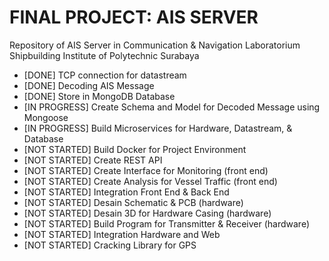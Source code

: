 # FINAL PROJECT: AIS SERVER
Repository of AIS Server in Communication & Navigation Laboratorium Shipbuilding Institute of Polytechnic Surabaya

- [DONE] TCP connection for datastream
- [DONE] Decoding AIS Message
- [DONE] Store in MongoDB Database
- [IN PROGRESS] Create Schema and Model for Decoded Message using Mongoose
- [IN PROGRESS] Build Microservices for Hardware, Datastream, & Database
- [NOT STARTED] Build Docker for Project Environment
- [NOT STARTED] Create REST API
- [NOT STARTED] Create Interface for Monitoring (front end)
- [NOT STARTED] Create Analysis for Vessel Traffic (front end)
- [NOT STARTED] Integration Front End & Back End
- [NOT STARTED] Desain Schematic & PCB (hardware)
- [NOT STARTED] Desain 3D for Hardware Casing (hardware)
- [NOT STARTED] Build Program for Transmitter & Receiver (hardware)
- [NOT STARTED] Integration Hardware and Web
- [NOT STARTED] Cracking Library for GPS